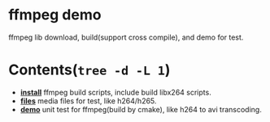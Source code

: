 
# ffmpeg demo
ffmpeg lib download, build(support cross compile), and demo for test.

# Contents(`tree -d -L 1`)
* **[install](./install)** ffmpeg build scripts, include build libx264 scripts.  
* **[files](./files)** media files for test, like h264/h265.  
* **[demo](./demo)** unit test for ffmpeg(build by cmake), like h264 to avi transcoding.  
